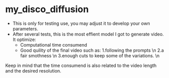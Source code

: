 # my_disco_diffusion
- This is only for testing use, you may adjust it to develop your own parameters. 
- After several tests, this is the most effient model I got to generate video. It optimize: 
  - Computational time consumend 
  - Good quility of the final video such as:
    1.following the prompts \n
    2.a fair smothness \n
    3.enough cuts to keep some of the variations. \n

Keep in mind that the time consumend is also related to the video length and the desired resolution.
